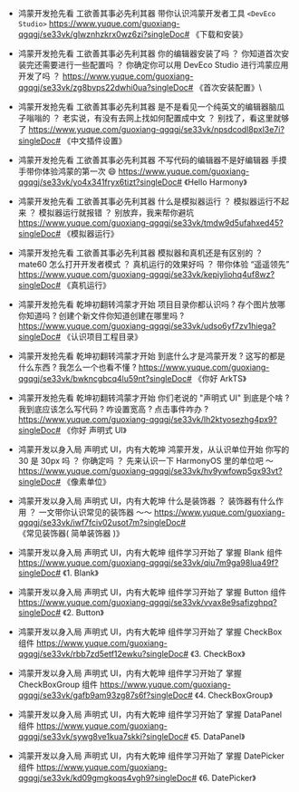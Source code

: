 - 鸿蒙开发抢先看
  工欲善其事必先利其器
  带你认识鸿蒙开发者工具 `<DevEco Studio>`
  https://www.yuque.com/guoxiang-qgqgj/se33vk/glwznhzkrx0wz6zi?singleDoc# 《下载和安装》

- 鸿蒙开发抢先看
  工欲善其事必先利其器
  你的编辑器安装了吗 ？
  你知道首次安装完还需要进行一些配置吗 ？
  你确定你可以用 DevEco Studio 进行鸿蒙应用开发了吗 ？
  https://www.yuque.com/guoxiang-qgqgj/se33vk/zg8bvps22dwhi0ua?singleDoc# 《首次安装配置》\

- 鸿蒙开发抢先看
  工欲善其事必先利其器
  是不是看见一个纯英文的编辑器脑瓜子嗡嗡的 ？
  老实说，有没有去网上找如何配置成中文 ？
  别找了，看这里就够了
  https://www.yuque.com/guoxiang-qgqgj/se33vk/npsdcodl8pxl3e7i?singleDoc# 《中文插件设置》

- 鸿蒙开发抢先看
  工欲善其事必先利其器
  不写代码的编辑器不是好编辑器
  手摸手带你体验鸿蒙的第一次 😄
  https://www.yuque.com/guoxiang-qgqgj/se33vk/yo4x341fryx6tizt?singleDoc# 《Hello Harmony》

- 鸿蒙开发抢先看
  工欲善其事必先利其器
  什么是模拟器运行 ？
  模拟器运行不起来 ？
  模拟器运行就报错 ？
  别放弃，我来帮你避坑
  https://www.yuque.com/guoxiang-qgqgj/se33vk/tmdw9d5ufahxed45?singleDoc# 《模拟器运行》

- 鸿蒙开发抢先看
  工欲善其事必先利其器
  模拟器和真机还是有区别的 ？
  mate60 怎么打开开发者模式 ？
  真机运行的效果好吗 ？
  带你体验 “遥遥领先”
  https://www.yuque.com/guoxiang-qgqgj/se33vk/kepiyliohq4uf8wz?singleDoc# 《真机运行》

- 鸿蒙开发抢先看
  乾坤初翻转鸿蒙才开始
  项目目录你都认识吗 ?
  存个图片放哪你知道吗 ?
  创建个新文件你知道创建在哪里吗 ?
  https://www.yuque.com/guoxiang-qgqgj/se33vk/udso6yf7zv1hiega?singleDoc# 《认识项目工程目录》

- 鸿蒙开发抢先看
  乾坤初翻转鸿蒙才开始
  到底什么才是鸿蒙开发 ?
  这写的都是什么东西 ?
  我怎么一个也看不懂 ?
  https://www.yuque.com/guoxiang-qgqgj/se33vk/bwkncgbcq4lu59nt?singleDoc# 《你好 ArkTS》

- 鸿蒙开发抢先看
  乾坤初翻转鸿蒙才开始
  你们老说的 "声明式 UI" 到底是个啥 ?
  我到底应该怎么写代码 ?
  咋设置宽高 ? 点击事件咋办 ?
  https://www.yuque.com/guoxiang-qgqgj/se33vk/lh2ktyosezhg4px9?singleDoc# 《你好 声明式 UI》

- 鸿蒙开发以身入局
  声明式 UI，内有大乾坤
  鸿蒙开发，从认识单位开始
  你写的 30 是 30px 吗 ？
  你确定吗 ？
  先来认识一下 HarmonyOS 里的单位吧 ～
  https://www.yuque.com/guoxiang-qgqgj/se33vk/hv9ywfowp5gx93vt?singleDoc# 《像素单位》

- 鸿蒙开发以身入局
  声明式 UI，内有大乾坤
  什么是装饰器 ？
  装饰器有什么作用 ？
  一文带你认识常见的装饰器 ～～
  https://www.yuque.com/guoxiang-qgqgj/se33vk/iwf7fciv02usot7m?singleDoc# 《常见装饰器( 简单装饰器 )》

- 鸿蒙开发以身入局
  声明式 UI，内有大乾坤
  组件学习开始了
  掌握 Blank 组件
  https://www.yuque.com/guoxiang-qgqgj/se33vk/qiu7m9ga98lua49f?singleDoc# 《1. Blank》

- 鸿蒙开发以身入局
  声明式 UI，内有大乾坤
  组件学习开始了
  掌握 Button 组件
  https://www.yuque.com/guoxiang-qgqgj/se33vk/vvax8e9safizghpq?singleDoc# 《2. Button》

- 鸿蒙开发以身入局
  声明式 UI，内有大乾坤
  组件学习开始了
  掌握 CheckBox 组件
  https://www.yuque.com/guoxiang-qgqgj/se33vk/rbb7zd5etf12ewku?singleDoc# 《3. CheckBox》

- 鸿蒙开发以身入局
  声明式 UI，内有大乾坤
  组件学习开始了
  掌握 CheckBoxGroup 组件
  https://www.yuque.com/guoxiang-qgqgj/se33vk/gafb9am93zg87s6f?singleDoc# 《4. CheckBoxGroup》

- 鸿蒙开发以身入局
  声明式 UI，内有大乾坤
  组件学习开始了
  掌握 DataPanel 组件
  https://www.yuque.com/guoxiang-qgqgj/se33vk/sywg8ve1kua7skki?singleDoc# 《5. DataPanel》

- 鸿蒙开发以身入局
  声明式 UI，内有大乾坤
  组件学习开始了
  掌握 DatePicker 组件
  https://www.yuque.com/guoxiang-qgqgj/se33vk/kd09gmgkoqs4vgh9?singleDoc# 《6. DatePicker》
